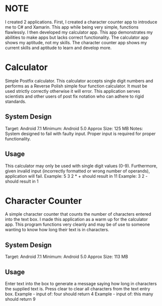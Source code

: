 # NOTE
I created 2 applications. First, I created a character counter app to introduce me to C# and Xamarin. This app while being very simple, functions flawlessly. I then developed my calculator app. This app demonstrates my abilities to make apps but lacks correct functionality. The calculator app shows my aptitude, not my skills. The character counter app shows my current skills and aptitude to learn and develop more.
# Calculator
Simple Postfix calculator. This calculator accepts single digit numbers and performs as a Reverse Polish simple four function calculator. It must be used strictly correctly otherwise it will error. This application serves scientists and other users of post fix notation who can adhere to rigid standards. 

## System Design 
Target: Android 7.1
Minimum: Android 5.0
Approx Size: 125 MB
Notes: System designed to fail with faulty input. Proper input is required for proper functionality.

## Usage
This calculator may only be used with single digit values (0-9). 
Furthermore, given invalid input (incorrectly formatted or wrong number of operands), application will fail.
Example: 5 3 2 * + should result in 11
Example: 3 2 - should result in 1

# Character Counter
A simple character counter that counts the number of characters entered into the text box. I made this application as a warm up for the calculator app. This program functions very cleanly and may be of use to someone wanting to know how long their text is in characters.

## System Design
Target: Android 7.1
Minimum: Android 5.0
Approx Size: 113 MB

## Usage
Enter text into the box to generate a message saying how long in characters the supplied text is.
Press clear to clear all characters from the text entry box.
Example - input of: four
	  should return 4
Example - input of: this many
	  should return 9